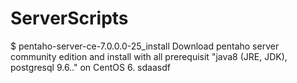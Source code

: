 ﻿# ServerScripts

$ pentaho-server-ce-7.0.0.0-25_install
Download pentaho server community edition and install  with all prerequisit "java8 (JRE, JDK), postgresql 9.6.." on CentOS 6. 
sdaasdf
